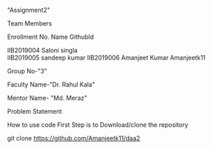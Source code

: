 "Assignment2"

Team Members

Enrollment No.	Name    	GithubId

IIB2019004         Saloni singla  
IIB2019005         sandeep kumar 
IIB2019006	Amanjeet Kumar	Amanjeetk11

Group No-"3"

Faculty Name-"Dr. Rahul Kala"

Mentor Name- "Md. Meraz"

Problem Statement


How to use code
First Step is to Download/clone the repository

git clone https://github.com/Amanjeetk11/daa2

         
